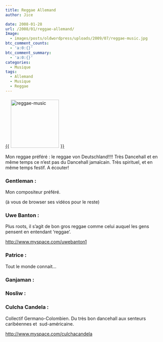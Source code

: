 ```yaml
---
title: Reggae Allemand
author: Jice

date: 2008-01-28
url: /2008/01/reggae-allemand/
Image:
  - images/posts/oldwordpress/uploads/2009/07/reggae-music.jpg
btc_comment_counts:
  - 'a:0:{}'
btc_comment_summary:
  - 'a:0:{}'
categories:
  - Musique
tags:
  - Allemand
  - Musique
  - Reggae
---
```

[{{<img class="alignleft size-full wp-image-690" style="margin: 5px;" title="reggae-music" src="images/posts/oldwordpress/uploads/2009/07/reggae-music.jpg" alt="reggae-music" width="150" height="150" >}}][1]

Mon reggae préféré : le reggae von Deutschland!!!! Très Dancehall et en même temps ce n&#8217;est pas du Dancehall jamaïcain. Très spirituel, et en même temps festif. A écouter!

### Gentleman :

Mon compositeur préféré.



(à vous de browser ses vidéos pour le reste)

### Uwe Banton :

Plus roots, il s&#8217;agit de bon gros reggae comme celui auquel les gens pensent en entendant &#8216;reggae&#8217;.

<a title="Uwe Banton" href="http://www.myspace.com/uwebanton1" target="_blank">http://www.myspace.com/uwebanton1</a>

### Patrice :

Tout le monde connait&#8230;

<p style="text-align: center;">
</p>

### Ganjaman :

<p style="text-align: center;">
</p>

### Nosliw :

<p style="text-align: center;">
</p>

### Culcha Candela :

Collectif Germano-Colombien. Du très bon dancehall aux senteurs caribéennes et  sud-américaine.

<a title="Culcha Candela" href="http://www.myspace.com/culchacandela" target="_blank">http://www.myspace.com/culchacandela</a>

 [1]: images/posts/oldwordpress/uploads/2009/07/reggae-music.jpg